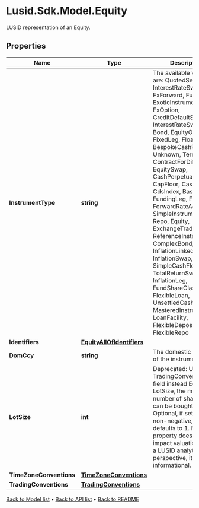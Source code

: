 # Lusid.Sdk.Model.Equity
LUSID representation of an Equity.

## Properties

Name | Type | Description | Notes
------------ | ------------- | ------------- | -------------
**InstrumentType** | **string** | The available values are: QuotedSecurity, InterestRateSwap, FxForward, Future, ExoticInstrument, FxOption, CreditDefaultSwap, InterestRateSwaption, Bond, EquityOption, FixedLeg, FloatingLeg, BespokeCashFlowsLeg, Unknown, TermDeposit, ContractForDifference, EquitySwap, CashPerpetual, CapFloor, CashSettled, CdsIndex, Basket, FundingLeg, FxSwap, ForwardRateAgreement, SimpleInstrument, Repo, Equity, ExchangeTradedOption, ReferenceInstrument, ComplexBond, InflationLinkedBond, InflationSwap, SimpleCashFlowLoan, TotalReturnSwap, InflationLeg, FundShareClass, FlexibleLoan, UnsettledCash, Cash, MasteredInstrument, LoanFacility, FlexibleDeposit, FlexibleRepo | 
**Identifiers** | [**EquityAllOfIdentifiers**](EquityAllOfIdentifiers.md) |  | [optional] 
**DomCcy** | **string** | The domestic currency of the instrument. | 
**LotSize** | **int** | Deprecated: Use TradingConventions field instead  Equity LotSize, the minimum number of shares that can be bought at once.  Optional, if set must be non-negative, if not set defaults to 1.    Note this property does not impact valuation. From a LUSID analytics perspective, it is purely informational. | [optional] 
**TimeZoneConventions** | [**TimeZoneConventions**](TimeZoneConventions.md) |  | [optional] 
**TradingConventions** | [**TradingConventions**](TradingConventions.md) |  | [optional] 

[Back to Model list](../README.md#documentation-for-models) &#8226; [Back to API list](../README.md#documentation-for-api-endpoints) &#8226; [Back to README](../README.md)

